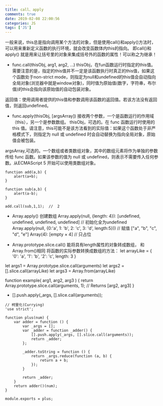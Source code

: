 ```yaml
---
title: call、apply
comments: true
date: 2019-02-08 22:00:56
categories: JS
tags: ['JS']
---
```


一般来说，this总是指向调用某个方法的对象，但是使用call()和apply()方法时，可以用来重新定义函数的执行环境，就会改变函数体内this的指向。
即call()和apply() 就是用来让括号里的对象来集成括号外的函数的属性！可以称之为继承！ 


* func.call(thisObj, arg1, arg2, ...)
thisObj，在fun函数运行时指定的this值。需要注意的是，指定的this值并不一定是该函数执行时真正的this值，如果这个函数处于non-strict mode，则指定为null和undefined的this值会自动指向全局对象(浏览器中就是window对象)，同时值为原始值(数字，字符串，布尔值)的this会指向该原始值的自动包装对象。

返回值：使用调用者提供的this值和参数调用该函数的返回值。若该方法没有返回值，则返回undefined。


* func.apply(thisObj, [argsArray])
接收两个参数，一个是函数运行的作用域（this），另一个是参数数组。
thisObj，可选的。在 func 函数运行时使用的 this 值。请注意，this可能不是该方法看到的实际值：如果这个函数处于非严格模式下，则指定为 null 或 undefined 时会自动替换为指向全局对象，原始值会被包装。

argsArray,可选的。一个数组或者类数组对象，其中的数组元素将作为单独的参数传给 func 函数。如果该参数的值为 null 或  undefined，则表示不需要传入任何参数。从ECMAScript 5 开始可以使用类数组对象。


```
function add(a,b) {  
    alert(a+b);  
}  

function sub(a,b) {  
    alert(a-b);  
}  

add.call(sub,1,1);  //  2
 ```


* Array.apply() 创建数组
Array.apply(null, {length: 4}): [undefined, undefined, undefined, undefined] // 初始化全为undefined
Array.apply(null, {0:'a', 1: 'b', 2: 'c', 3: 'd', length:5}))  // 赋值 ["a", "b", "c", "d", "e"]
Array(4): [empty × 4] // 只占位


 * Array.prototype.slice.call() 能将具有length属性的对象转成数组， 和Array.from()相同
 将函数的实际参数转换成数组的方法：
 let arrayLike = {
    '0': 'a',
    '1': 'b',
    '2': 'c',
    length: 3
}

 let args1 = Array.prototype.slice.call(arguments)
 let args2 = [].slice.call(arrayLike)
 let args3 = Array.from(arrayLike)

function example( arg1, arg2, arg3 ) { 
  return Array.prototype.slice.call(arguments, 1);  // Returns [arg2, arg3] 
}

* [].push.apply(_args, [].slice.call(arguments));
```
// 柯里化(Currying)
'use strict';

function plus(num) {
    var adder = function () {
        var _args = [];
        var _adder = function _adder() {
            [].push.apply(_args, [].slice.call(arguments));
            return _adder;
        };

        _adder.toString = function () {
            return _args.reduce(function (a, b) {
                return a + b;
            });
        }

        return _adder;
    }
    return adder()(num);
}

module.exports = plus;
```